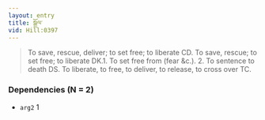 ```yaml
---
layout: entry
title: སྒྲོལ་
vid: Hill:0397
---
```

> To save, rescue, deliver; to set free; to liberate CD. To save, rescue; to set free; to liberate DK.1. To set free from (fear &c.). 2. To sentence to death DS. To liberate, to free, to deliver, to release, to cross over TC.
### Dependencies (N = 2)
* `arg2` 1
